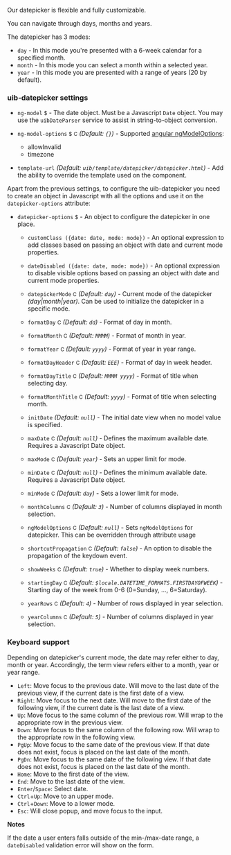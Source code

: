 Our datepicker is flexible and fully customizable.

You can navigate through days, months and years.

The datepicker has 3 modes:

* `day` - In this mode you're presented with a 6-week calendar for a specified month.
* `month` - In this mode you can select a month within a selected year.
* `year` - In this mode you are presented with a range of years (20 by default).

### uib-datepicker settings

* `ng-model`
  <small class="badge">$</small>
  <i class="glyphicon glyphicon-eye-open"></i> -
  The date object. Must be a Javascript `Date` object. You may use the `uibDateParser` service to assist in string-to-object conversion.

* `ng-model-options`
  <small class="badge">$</small>
  <small class="badge">C</small>
  _(Default: `{}`)_ -
  Supported [angular ngModelOptions](https://docs.angularjs.org/api/ng/directive/ngModelOptions):
  * allowInvalid
  * timezone

* `template-url`
  _(Default: `uib/template/datepicker/datepicker.html`)_ -
  Add the ability to override the template used on the component.

Apart from the previous settings, to configure the uib-datepicker you need to create an object in Javascript with all the options and use it on the `datepicker-options` attribute:

* `datepicker-options`
  <small class="badge">$</small> -
  An object to configure the datepicker in one place.

  * `customClass ({date: date, mode: mode})` -
    An optional expression to add classes based on passing an object with date and current mode properties.

  * `dateDisabled ({date: date, mode: mode})` -
    An optional expression to disable visible options based on passing an object with date and current mode properties.

  * `datepickerMode`
    <small class="badge">C</small>
    <i class="glyphicon glyphicon-eye-open"></i>
    _(Default: `day`)_ -
    Current mode of the datepicker _(day|month|year)_. Can be used to initialize the datepicker in a specific mode.

  * `formatDay`
    <small class="badge">C</small>
    _(Default: `dd`)_ -
    Format of day in month.

  * `formatMonth`
    <small class="badge">C</small>
    _(Default: `MMMM`)_ -
    Format of month in year.

  * `formatYear`
    <small class="badge">C</small>
    _(Default: `yyyy`)_ -
    Format of year in year range.

  * `formatDayHeader`
    <small class="badge">C</small>
    _(Default: `EEE`)_ -
    Format of day in week header.

  * `formatDayTitle`
    <small class="badge">C</small>
    _(Default: `MMMM yyyy`)_ -
    Format of title when selecting day.

  * `formatMonthTitle`
    <small class="badge">C</small>
    _(Default: `yyyy`)_ -
    Format of title when selecting month.

  * `initDate`
    <i class="glyphicon glyphicon-eye-open"></i>
    _(Default: `null`)_ -
    The initial date view when no model value is specified.

  * `maxDate`
    <small class="badge">C</small>
    <i class="glyphicon glyphicon-eye-open"></i>
    _(Default: `null`)_ -
    Defines the maximum available date. Requires a Javascript Date object.

  * `maxMode`
    <small class="badge">C</small>
      <i class="glyphicon glyphicon-eye-open"></i>
    _(Default: `year`)_ -
    Sets an upper limit for mode.

  * `minDate`
    <small class="badge">C</small>
    <i class="glyphicon glyphicon-eye-open"></i>
    _(Default: `null`)_ -
    Defines the minimum available date. Requires a Javascript Date object.

  * `minMode`
    <small class="badge">C</small>
    <i class="glyphicon glyphicon-eye-open"></i>
    _(Default: `day`)_ -
    Sets a lower limit for mode.

  * `monthColumns`
    <small class="badge">C</small>
    _(Default: `3`)_ -
    Number of columns displayed in month selection.
    
  * `ngModelOptions`
    <small class="badge">C</small>
    _(Default: `null`)_ -
    Sets `ngModelOptions` for datepicker. This can be overridden through attribute usage

  * `shortcutPropagation`
    <small class="badge">C</small>
    _(Default: `false`)_ -
    An option to disable the propagation of the keydown event.

  * `showWeeks`
    <small class="badge">C</small>
    _(Default: `true`)_ -
    Whether to display week numbers.

  * `startingDay`
    <small class="badge">C</small>
    *(Default: `$locale.DATETIME_FORMATS.FIRSTDAYOFWEEK`)* -
    Starting day of the week from 0-6 (0=Sunday, ..., 6=Saturday).
    
  * `yearRows`
    <small class="badge">C</small>
    _(Default: `4`)_ -
    Number of rows displayed in year selection.

  * `yearColumns`
    <small class="badge">C</small>
    _(Default: `5`)_ -
  Number of columns displayed in year selection.

### Keyboard support

Depending on datepicker's current mode, the date may refer either to day, month or year. Accordingly, the term view refers either to a month, year or year range.

 * `Left`: Move focus to the previous date. Will move to the last date of the previous view, if the current date is the first date of a view.
 * `Right`: Move focus to the next date. Will move to the first date of the following view, if the current date is the last date of a view.
 * `Up`: Move focus to the same column of the previous row. Will wrap to the appropriate row in the previous view.
 * `Down`: Move focus to the same column of the following row. Will wrap to the appropriate row in the following view.
 * `PgUp`: Move focus to the same date of the previous view. If that date does not exist, focus is placed on the last date of the month.
 * `PgDn`: Move focus to the same date of the following view. If that date does not exist, focus is placed on the last date of the month.
 * `Home`: Move to the first date of the view.
 * `End`: Move to the last date of the view.
 * `Enter`/`Space`: Select date.
 * `Ctrl`+`Up`: Move to an upper mode.
 * `Ctrl`+`Down`: Move to a lower mode.
 * `Esc`: Will close popup, and move focus to the input.

**Notes**

If the date a user enters falls outside of the min-/max-date range, a `dateDisabled` validation error will show on the form.

